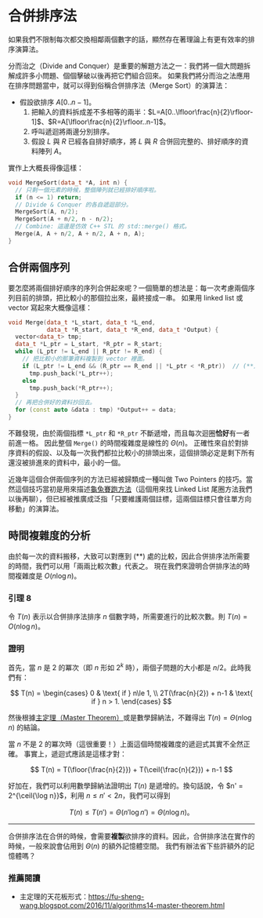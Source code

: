 # 合併排序法

如果我們不限制每次都交換相鄰兩個數字的話，顯然存在著理論上有更有效率的排序演算法。

分而治之（Divide and Conquer）是重要的解題方法之一：我們將一個大問題拆解成許多小問題、個個擊破以後再把它們組合回來。
如果我們將分而治之法應用在排序問題當中，就可以得到俗稱合併排序法（Merge Sort）的演算法：

* 假設欲排序 $A[0..n-1]$。
  1. 把輸入的資料拆成差不多相等的兩半：$L=A[0..\lfloor\frac{n}{2}\rfloor-1]$、$R=A[\lfloor\frac{n}{2}\rfloor..n-1]$。
  2. 呼叫遞迴將兩邊分別排序。
  3. 假設 $L$ 與 $R$ 已經各自排好順序，將 $L$ 與 $R$ 合併回完整的、排好順序的資料陣列 $A$。
  
實作上大概長得像這樣：

```cpp
void MergeSort(data_t *A, int n) {
  // 只剩一個元素的時候，整個陣列就已經排好順序啦。
  if (n <= 1) return;
  // Divide & Conquer 的各自遞迴部分。
  MergeSort(A, n/2);
  MergeSort(A + n/2, n - n/2);
  // Combine: 這邊是仿效 C++ STL 的 std::merge() 格式。
  Merge(A, A + n/2, A + n/2, A + n, A);
}
```

## 合併兩個序列

要怎麼將兩個排好順序的序列合併起來呢？一個簡單的想法是：每一次考慮兩個序列目前的排頭，把比較小的那個拉出來，最終接成一串。
如果用 linked list 或 vector 寫起來大概像這樣：

```cpp
void Merge(data_t *L_start, data_t *L_end,
           data_t *R_start, data_t *R_end, data_t *Output) {
  vector<data_t> tmp;
  data_t *L_ptr = L_start, *R_ptr = R_start;
  while (L_ptr != L_end || R_ptr != R_end) {
    // 把比較小的那筆資料複製到 vector 裡面。
    if (L_ptr != L_end && (R_ptr == R_end || *L_ptr < *R_ptr))  // (**)
      tmp.push_back(*L_ptr++);
    else
      tmp.push_back(*R_ptr++);
  }
  // 再把合併好的資料抄回去。
  for (const auto &data : tmp) *Output++ = data;
}
```

不難發現，由於兩個指標 `*L_ptr` 和 `*R_ptr` 不斷遞增，而且每次迴圈**恰好**有一者前進一格。
因此整個 `Merge()` 的時間複雜度是線性的 $\Theta(n)$。
正確性來自於對排序資料的假設、以及每一次我們都拉比較小的排頭出來，這個排頭必定是剩下所有還沒被排進來的資料中，最小的一個。

近幾年這個合併兩個序列的方法已經被歸類成一種叫做 Two Pointers 的技巧。當然這個技巧當初是用來描述[龜兔賽跑方法](https://en.wikipedia.org/wiki/Cycle_detection)（這個用來找 Linked List 尾圈方法我們以後再聊），但已經被推廣成泛指「只要維護兩個註標，這兩個註標只會往單方向移動」的演算法。

## 時間複雜度的分析

由於每一次的資料搬移，大致可以對應到 (**) 處的比較，因此合併排序法所需要的時間，我們可以用「兩兩比較次數」代表之。
現在我們來證明合併排序法的時間複雜度是 $O(n\log n)$。

### 引理 8

令 $T(n)$ 表示以合併排序法排序 $n$ 個數字時，所需要進行的比較次數。則 $T(n) = O(n\log n)$。

### 證明

首先，當 $n$ 是 $2$ 的冪次（即 $n$ 形如 $2^k$ 時），兩個子問題的大小都是 $n/2$。此時我們有：

$$
T(n) = \begin{cases} 0 & \text{ if } n\le 1, \\
2T(\frac{n}{2}) + n-1 & \text{ if } n > 1. \end{cases}
$$

然後根據[主定理（Master Theorem）](https://zh.wikipedia.org/zh-tw/%E4%B8%BB%E5%AE%9A%E7%90%86)或是數學歸納法，不難得出 $T(n) = \Theta(n\log n)$ 的結論。

當 $n$ 不是 $2$ 的冪次時（這很重要！）上面這個時間複雜度的遞迴式其實不全然正確。
事實上，遞迴式應該是這樣才對：

$$
T(n) = T(\floor{\frac{n}{2}}) + T(\ceil{\frac{n}{2}}) + n-1
$$

好加在，我們可以利用數學歸納法證明出 $T(n)$ 是遞增的。換句話說，令 $n' = 2^{\ceil{\log n}}$，利用 $n \le n' < 2n$，我們可以得到

$$
T(n) \le T(n') = \Theta(n' \log n') = \Theta(n\log n)\text{。}
$$

-----

合併排序法在合併的時候，會需要**複製**欲排序的資料。因此，合併排序法在實作的時候，一般來說會佔用到 $\Theta(n)$ 的額外記憶體空間。
我們有辦法省下些許額外的記憶體嗎？

### 推薦閱讀

* 主定理的天花板形式：https://fu-sheng-wang.blogspot.com/2016/11/algorithms14-master-theorem.html